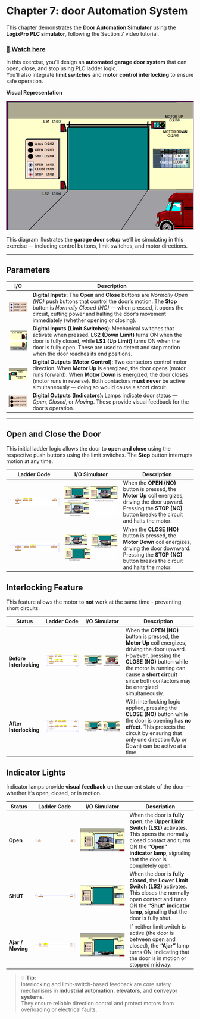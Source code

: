 # Chapter 7: door Automation System

This chapter demonstrates the **Door Automation Simulator** using the **LogixPro PLC simulator**, following the Section 7 video tutorial.

### [🎥 Watch here](https://youtu.be/xVrwU2mpoXs)

In this exercise, you’ll design an **automated garage door system** that can open, close, and stop using PLC ladder logic.  
You’ll also integrate **limit switches** and **motor control interlocking** to ensure safe operation.

**Visual Representation**

![alt text](image.png)

This diagram illustrates the **garage door setup** we’ll be simulating in this exercise — including control buttons, limit switches, and motor directions.


---
## Parameters 

| I/O | Description |
|------|-------------|
| ![inputs](image-1.png) | **Digital Inputs:** The **Open** and **Close** buttons are *Normally Open (NO)* push buttons that control the door’s motion. The **Stop** button is *Normally Closed (NC)* — when pressed, it opens the circuit, cutting power and halting the door’s movement immediately (whether opening or closing). |
| ![limit switches](image-2.png) | **Digital Inputs (Limit Switches):** Mechanical switches that activate when pressed. **LS2 (Down Limit)** turns ON when the door is fully closed, while **LS1 (Up Limit)** turns ON when the door is fully open. These are used to detect and stop motion when the door reaches its end positions. |
| ![motor](image-3.png) | **Digital Outputs (Motor Control):** Two contactors control motor direction. When **Motor Up** is energized, the door opens (motor runs forward). When **Motor Down** is energized, the door closes (motor runs in reverse). Both contactors **must never** be active simultaneously — doing so would cause a short circuit. |
| ![lamps](image-4.png) | **Digital Outputs (Indicators):** Lamps indicate door status — *Open*, *Closed*, or *Moving*. These provide visual feedback for the door’s operation. |

--- 

## Open and Close the Door

This initial ladder logic allows the door to **open and close** using the respective push buttons using the limit switches. The **Stop** button interrupts motion at any time. 

| Ladder Code | I/O Simulator | Description |
|-----------|--------------|-------------|
|![open](image-5.png)|![alt text](image-6.png)| When the **OPEN (NO)** button is pressed, the **Motor Up** coil energizes, driving the door upward. Pressing the **STOP (NC)** button breaks the circuit and halts the motor. |
|![close](image-8.png)|![alt text](image-7.png)| When the **CLOSE (NO)** button is pressed, the **Motor Down** coil energizes, driving the door downward. Pressing the **STOP (NC)** button breaks the circuit and halts the motor. |


## Interlocking Feature

This feature allows the motor to **not** work at the same time - preventing short circuits. 

|Status | Ladder Code | I/O Simulator | Description |
|----- | ------|--------------|-------------|
|**Before Interlocking**|![fireladder](image-10.png)|![fire](image-9.png)| When the **OPEN (NO)** button is pressed, the **Motor Up** coil energizes, driving the door upward. However, pressing the **CLOSE (NO)** button while the motor is running can cause a **short circuit** since both contactors may be energized simultaneously. |
|**After Interlocking**| ![interlock](image-11.png)|![alt text](image-12.png)| With interlocking logic applied, pressing the **CLOSE (NO)** button while the door is opening has **no effect**. This protects the circuit by ensuring that only one direction (Up or Down) can be active at a time.|

## Indicator Lights
Indicator lamps provide **visual feedback** on the current state of the door — whether it’s open, closed, or in motion.

| Status | Ladder Code | I/O Simulator | Description |
|---------|--------------|---------------|--------------|
| **Open** | ![open light](image-13.png) | ![open io](image-17.png)| When the door is **fully open**, the **Upper Limit Switch (LS1)** activates. This opens the normally closed contact and turns ON the **“Open” indicator lamp**, signaling that the door is completely open. |
| **SHUT** | ![closed light](image-14.png)| ![closed io](image-18.png) | When the door is **fully closed**, the **Lower Limit Switch (LS2)** activates. This closes the normally open contact and turns ON the **“Shut” indicator lamp**, signaling that the door is fully shut. |
| **Ajar / Moving** | ![ajar light](image-15.png)| ![ajar io](image-16.png) | If neither limit switch is active (the door is between open and closed), the **“Ajar”** lamp turns ON, indicating that the door is in motion or stopped midway. |

> 💡 **Tip:**  
> Interlocking and limit-switch-based feedback are core safety mechanisms in **industrial automation**, **elevators**, and **conveyor systems**.  
> They ensure reliable direction control and protect motors from overloading or electrical faults.